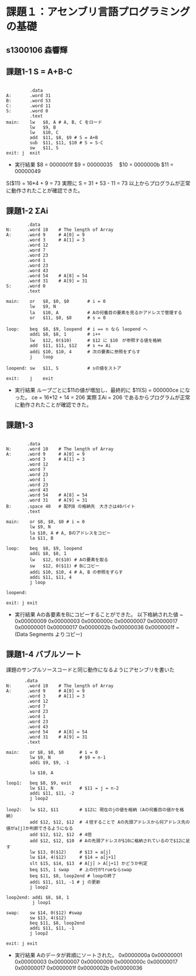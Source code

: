 # 課題１：アセンブリ言語プログラミングの基礎
## s1300106 森響輝

## 課題1-1 S = A+B-C

```shell

         .data
A:       .word 31
B:       .word 53
C:       .word 11
S:       .word 0
         .text
main:    lw   $8, A # A, B, C をロード
         lw   $9, B
         lw   $10, C
         add  $11, $8, $9 # S = A+B
         sub  $11, $11, $10 # S = S-C
         sw   $11, S
exit: j  exit
```

- 実行結果
$8  = 0000001f 
$9  = 00000035　
$10 = 0000000b
$11 = 00000049

S($11) = 16*4 + 9 = 73
実際に S = 31 + 53 - 11 = 73
以上からプログラムが正常に動作されたことが確認できた。  
  
  




## 課題1-2 ΣAi

```shell
        .data
N:      .word 10    # The length of Array
A:      .word 9     # A[0] = 9
        .word 3     # A[1] = 3
        .word 12
        .word 7
        .word 23
        .word 1
        .word 23
        .word 43
        .word 54    # A[8] = 54
        .word 31    # A[9] = 31
S:      .word 0
        .text

main:    or   $8, $0, $0       # i = 0
         lw   $9, N            
         la   $10, A           # Aの何番目の要素を見るかアドレスで管理する
         or   $11, $0, $0      # s = 0

loop:    beq  $8, $9, loopend  # i == n なら loopend へ
         addi $8, $8, 1        # i++
         lw   $12, 0($10)      # $12 に $10　が参照する値を格納
         add  $11, $11, $12    # s += Ai
         addi $10, $10, 4      # 次の要素に参照をずらす
         j    loop

loopend: sw   $11, S           # sの値をストア

exit:    j    exit
```

- 実行結果
ループごとに$11の値が増加し、最終的に
$11(S) = 000000ce 
になった。 ce = 16*12 + 14 = 206 
実際 ΣAi = 206 であるからプログラムが正常に動作されたことが確認できた。

## 課題1-3

```shell

        .data
N:      .word 10    # The length of Array
A:      .word 9     # A[0] = 9
        .word 3     # A[1] = 3
        .word 12
        .word 7
        .word 23
        .word 1
        .word 23
        .word 43
        .word 54    # A[8] = 54
        .word 31    # A[9] = 31
B:      .space 40   # 配列B の格納先　大きさは40バイト
        .text

main:    or $8, $0, $0 # i = 0
         lw $9, N
         la $10, A # A, Bのアドレスをコピー
         la $11, B 

loop:    beq  $8, $9, loopend  
         addi $8, $8, 1
         lw   $12, 0($10) # Aの要素を取る
         sw   $12, 0($11) # Bにコピー
         addi $10, $10, 4 # A, B の参照をずらす
         addi $11, $11, 4
         j loop

loopend:

exit: j exit

```

- 実行結果
Aの各要素をBにコピーすることができた。
以下格納された値
                ~                0x00000009 
0x00000003 0x0000000c 0x00000007 0x00000017
0x00000001 0x00000017 0x0000002b 0x00000036
0x0000001f      ~
(Data Segments よりコピー)

## 課題1-4 バブルソート

課題のサンプルソースコードと同じ動作になるようにアセンブリを書いた

```shell
       .data
N:      .word 10    # The length of Array
A:      .word 9     # A[0] = 9
        .word 3     # A[1] = 3
        .word 12
        .word 7
        .word 23
        .word 1
        .word 23
        .word 43
        .word 54    # A[8] = 54
        .word 31    # A[9] = 31
        .text

main:    or $8, $0, $0      # i = 0
         lw $9, N           # $9 = n-1
         addi $9, $9, -1 

         la $10, A 

loop1:   beq $8, $9, exit
         lw $11, N          # $11 = j = n-2
         addi $11, $11, -2
         j loop2

loop2:   lw $12, $11        # $12に 現在のjの値を格納 (Aの何番目の値かを格納)
         add $12, $12, $12  # ４倍することで Aの先頭アドレスから何アドレス先の値がa[j]か判断できるようになる
         add $12, $12, $12  # 4倍
         add $12, $12, $10  # Aの先頭アドレスが$10に格納されているので$12に足す
         lw $13, 0($12)     # $13 = a[j]
         lw $14, 4($12)     # $14 = a[j+1]
         slt $15, $14, $13  # A[j] > A[j+1] かどうか判定
         beq $15, 1 swap    # 上の行がtrueならswap
         beq $11, $8, loop2end # loopの終了
         addi $11, $11, -1 # j の更新
         j loop2

loop2end: addi $8, $8, 1
          j loop1

swap:    sw $14, 0($12) #swap
         sw $13, 4($12)
         beq $11, $8, loop2end
         addi $11, $11, -1
         j loop2

exit: j exit

```

- 実行結果
Aのデータが昇順にソートされた。
0x0000000a 0x00000001 0x00000003 0x00000007
0x00000009 0x0000000c 0x00000017 0x00000017
0x0000001f 0x0000002b 0x00000036 
